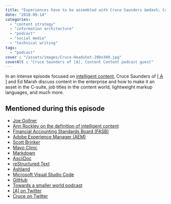 ```yaml
---
title: "Experiences have to be assembled with Cruce Saunders &mdash; Content Content podcast"
date: "2018-09-14"
categories:
  - "content strategy"
  - "information architecture"
  - "podcast"
  - "social media"
  - "technical writing"
tags:
  - "podcast"
cover : "/assets/images/Cruce-Headshot-200x300.jpg"
coverAlt : "Cruce Saunders of [A], Content Content podcast guest"
---
```


In an intense episode focused on [intelligent content](https://thecontentwrangler.com/2011/01/17/what-is-intelligent-content/#), Cruce Saunders of [\[ A \]](https://simplea.com) and Ed Marsh discuss content in the enterprise and how to make it an asset in the C-suite, job titles in the content world, lightweight markup languages, and much more.

## Mentioned during this episode

- [Joe Gollner](http://www.gollner.ca/)
- [Ann Rockley on the definition of intelligent content](https://thecontentwrangler.com/2011/01/17/what-is-intelligent-content/#)
- [Financial Accounting Standards Board (FASB)](https://www.fasb.org/home)
- [Adobe Experience Manager (AEM)](https://www.adobe.com/marketing/experience-manager.html)
- [Scott Brinker](https://chiefmartec.com/)
- [Mayo Clinic](https://mayoclinic.org)
- [Markdown](https://daringfireball.net/projects/markdown/syntax)
- [AsciiDoc](https://asciidoc.org)
- [reStructured Text](http://docutils.sourceforge.net/rst.html)
- [Ashland](http://www.ashlandproductions.org/)
- [Microsoft Visual Studio Code](https://code.visualstudio.com/)
- [GitHub](https://github.com)
- [Towards a smaller world podcast](https://simplea.com/Resources/Podcasts)
- [\[A\] on Twitter](https://twitter.com/simpleateam)
- [Cruce on Twitter](https://twitter.com/mrcruce)
